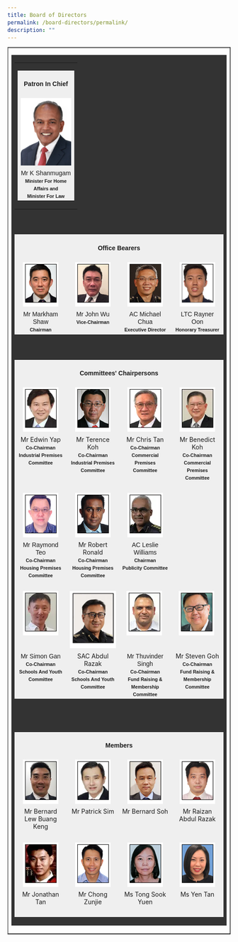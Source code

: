 ```yaml
---
title: Board of Directors
permalink: /board-directors/permalink/
description: ""
---
```

<table cellpadding="0" cellspacing="0" border="1" style="width: 100%;">
<tbody>
<tr>
<td>
<table bgcolor="#333333" cellpadding="0" cellspacing="5" border="0" style="width: 100%;" class="borders">
<tbody>
<tr>
<td>
<table align="center" cellpadding="0" cellspacing="0" border="0" style="width: 30%;">
<tbody>
<tr>
<td valign="top" align="center">
<center></center><table bgcolor="#efefef" cellpadding="0" cellspacing="5" border="0" style="width: 100%;" class="borders">
<tbody>
<tr>
<td bgcolor="#efefef" align="center" colspan="4" style="width: 100%;" class="pageSubSubTitle">
<center><h4><span align="center" style="font-family: verdana, geneva, sans-serif;">Patron In Chief</span></h4></center>
</td>
</tr>
<tr>
<td valign="top" align="center"><img src="/images/mr%20k%20shanmugam%205.png"></td>
</tr>
<tr>
<td valign="top" align="center" class="leftMenu"><span style="font-family: verdana, geneva, sans-serif;" class="contentFontBoldLighter">Mr K Shanmugam</span><br><span align="center" style="font-size: 8pt; font-family: verdana, geneva, sans-serif;"><strong>Minister For Home Affairs and</strong></span><br><span style="font-size: 8pt; font-family: verdana, geneva, sans-serif;"><strong>Minister For Law</strong></span></td>
</tr>
</tbody>
</table>
</td>
</tr>
</tbody>
</table>
</td>
</tr>
<tr>
<td><span style="font-family: verdana, geneva, sans-serif;">&nbsp;</span></td>
</tr>
<tr>
<td>
<table bgcolor="#efefef" cellpadding="0" cellspacing="5" border="0" style="width: 100%;" class="borders">
<tbody>
<tr>
<td bgcolor="#efefef" align="center" colspan="4" style="width: 100%;" class="pageSubSubTitle">
<h4><span style="font-family: verdana, geneva, sans-serif;">Office Bearers</span></h4>
</td>
</tr>
<tr>
<td valign="top" align="center" style="width: 25%;"><img alt="" src="/images/mr%20markham%20shaw.png"></td>
<td valign="top" align="center" style="width: 25%;"><img alt="" src="/images/mr%20john%20wu.png"></td>
<td valign="top" align="center" style="width: 25%;"><img alt="" src="/images/ac%20michael%20chua.png"></td>
<td valign="top" align="center" style="width: 25%;"><img width="80" src="/images/ltc%20rayner%20oon.png"></td>
</tr>
<tr>
<td valign="top" align="center" style="width: 25%;" class="leftMenu"><span style="font-family: verdana, geneva, sans-serif;" class="contentFontBoldLighter">Mr Markham Shaw</span><br><span style="font-size: 8pt; font-family: verdana, geneva, sans-serif;"><strong>Chairman</strong></span></td>
<td valign="top" align="center" style="width: 25%;" class="leftMenu"><span style="font-family: verdana, geneva, sans-serif;">Mr John Wu</span><br><span style="font-size: 8pt; font-family: verdana, geneva, sans-serif;"><strong>Vice-Chairman</strong></span></td>
<td valign="top" align="center" style="width: 25%;" class="leftMenu"><span style="font-family: verdana, geneva, sans-serif;" class="contentFontBoldLighter">AC Michael Chua</span><br><span style="font-size: 8pt; font-family: verdana, geneva, sans-serif;"><strong>Executive Director</strong></span></td>
<td valign="top" align="center" style="width: 25%;" class="leftMenu"><span style="font-family: verdana, geneva, sans-serif;" class="contentFontBoldLighter">LTC&nbsp;Rayner Oon</span><br><span style="font-size: 8pt; font-family: verdana, geneva, sans-serif;"><strong>Honorary Treasurer</strong></span></td>
</tr>
</tbody>
</table>
</td>
</tr>
<tr>
<td><span style="font-family: verdana, geneva, sans-serif;">&nbsp;</span></td>
</tr>
<tr>
<td>
<table bgcolor="#efefef" cellpadding="0" cellspacing="5" border="0" style="width: 100%;" class="borders">
<tbody>
<tr>
<td bgcolor="#efefef" align="center" colspan="4">
<h4><span style="font-family: verdana, geneva, sans-serif;">Committees' Chairpersons</span></h4>
</td>
</tr>
<tr>
<td valign="top" align="center" style="width: 25%;"><img alt="" src="/images/mr%20edwin%20yap.png"></td>
<td valign="top" align="center" style="width: 25%;"><img alt="" src="/images/mr%20terence%20koh.png"></td>
<td valign="top" align="center" style="width: 25%;"><img alt="" src="/images/mr%20chris%20tan.png"></td>
<td valign="top" align="center" style="width: 25%;"><img alt="" src="/images/mr%20benedict%20koh.png"></td>
</tr>
<tr>
<td valign="top" align="center" style="width: 25%;" class="leftMenu">Mr Edwin Yap<br><span style="font-size: 8pt; font-family: verdana, geneva, sans-serif;"><strong>Co-Chairman</strong></span><br><span style="font-size: 8pt; font-family: verdana, geneva, sans-serif;"><strong>Industrial Premises Committee</strong></span></td>
<td valign="top" align="center" style="width: 25%;" class="leftMenu">Mr Terence Koh<br><span style="font-size: 8pt; font-family: verdana, geneva, sans-serif;"><strong>Co-Chairman</strong></span><br><span style="font-size: 8pt; font-family: verdana, geneva, sans-serif;"><strong>Industrial Premises Committee</strong></span></td>
<td valign="top" align="center" style="width: 25%;" class="leftMenu">Mr Chris Tan<br><span style="font-size: 8pt; font-family: verdana, geneva, sans-serif;"><strong>Co-Chairman</strong></span><br><span style="font-size: 8pt; font-family: verdana, geneva, sans-serif;"><strong>Commercial Premises Committee</strong></span></td>
<td valign="top" align="center" style="width: 25%;" class="leftMenu">Mr Benedict Koh<br><span style="font-size: 8pt; font-family: verdana, geneva, sans-serif;"><strong>Co-Chairman</strong></span><br><span style="font-size: 8pt; font-family: verdana, geneva, sans-serif;"><strong>Commercial Premises Committee</strong></span></td>
</tr>
<tr>
<td valign="top" align="center" style="width: 25%;" class="leftMenu"><span style="font-family: verdana, geneva, sans-serif;">&nbsp;</span></td>
<td valign="top" align="center" style="width: 25%;" class="leftMenu"><span style="font-family: verdana, geneva, sans-serif;">&nbsp;</span></td>
<td valign="top" align="center" style="width: 25%;" class="leftMenu"><span style="font-family: verdana, geneva, sans-serif;">&nbsp;</span></td>
<td valign="top" align="center" style="width: 25%;" class="leftMenu"><span style="font-family: verdana, geneva, sans-serif;">&nbsp;</span></td>
</tr>
<tr>
<td valign="top" align="center" style="width: 25%;"><img alt="" src="/images/mr%20raymond%20teo.png"></td>
<td valign="top" align="center" style="width: 25%;"><img alt="" src="/images/mr%20robert%20ronald.png"></td>
<td valign="top" align="center" style="width: 25%;"><img alt="" src="/images/ac%20leslie%20williams.png"></td>
<td valign="top" align="center" style="width: 25%;">&nbsp;</td>
</tr>
<tr>
<td valign="top" align="center" style="width: 25%;" class="leftMenu"><span style="font-family: verdana, geneva, sans-serif;" class="contentFontBoldLighter">Mr Raymond Teo</span><br><span style="font-size: 8pt; font-family: verdana, geneva, sans-serif;"><strong>Co-Chairman</strong></span><br><span style="font-size: 8pt; font-family: verdana, geneva, sans-serif;"><strong>Housing Premises Committee</strong></span></td>
<td valign="top" align="center" style="width: 25%;" class="leftMenu">Mr Robert Ronald<br><span style="font-size: 8pt; font-family: verdana, geneva, sans-serif;"><strong>Co-Chairman</strong></span><br><span style="font-size: 8pt; font-family: verdana, geneva, sans-serif;"><strong>Housing Premises Committee</strong></span></td>
<td valign="top" align="center" style="width: 25%;" class="leftMenu"><span style="font-family: verdana, geneva, sans-serif;" class="contentFontBoldLighter">AC Leslie Williams</span><br><span style="font-size: 8pt; font-family: verdana, geneva, sans-serif;"><strong>Chairman</strong></span><br><span style="font-size: 8pt; font-family: verdana, geneva, sans-serif;"><strong>Publicity Committee</strong></span></td>
<td valign="top" align="center" style="width: 25%;" class="leftMenu"><span style="white-space: pre; font-family: verdana, geneva, sans-serif;"><br><br></span></td>
</tr>
<tr>
<td valign="top" align="center" style="width: 25%;" class="leftMenu"><span style="font-family: verdana, geneva, sans-serif;">&nbsp;</span></td>
<td valign="top" align="center" style="width: 25%;" class="leftMenu"><span style="font-family: verdana, geneva, sans-serif;">&nbsp;</span></td>
<td valign="top" align="center" style="width: 25%;" class="leftMenu"><span style="font-family: verdana, geneva, sans-serif;">&nbsp;</span></td>
<td valign="top" align="center" style="width: 25%;" class="leftMenu"><span style="font-family: verdana, geneva, sans-serif;">&nbsp;</span></td>
</tr>
<tr>
<td valign="top" align="center" style="width: 25%;"><img alt="" src="/images/mr%20simon%20gan.png"></td>
<td valign="top" align="center" style="width: 25%;"><img alt="" src="/images/sac%20abdul%20razak.png"></td>
<td valign="top" align="center" style="width: 25%;"><img alt="" src="/images/mr%20thuvinder%20singh.png">&nbsp;</td>
<td valign="top" align="center" style="width: 25%;"><img alt="" src="/images/mr%20steven%20goh.png">&nbsp;</td>
</tr>
<tr>
<td valign="top" align="center" style="width: 25%;" class="leftMenu"><span style="font-family: verdana, geneva, sans-serif;">Mr Simon Gan</span><br><span style="font-size: 8pt; font-family: verdana, geneva, sans-serif;"><strong>Co-Chairman</strong></span><br><span style="font-size: 8pt; font-family: verdana, geneva, sans-serif;"><strong>Schools And Youth Committee</strong></span></td>
<td valign="top" align="center" style="width: 25%;" class="leftMenu">SAC Abdul Razak<br><span style="font-size: 8pt; font-family: verdana, geneva, sans-serif;"><strong>Co-Chairman</strong></span><br><span style="font-size: 8pt; font-family: verdana, geneva, sans-serif;"><strong>Schools And Youth Committee</strong></span></td>
<td valign="top" align="center" style="width: 25%;" class="leftMenu"><span style="font-family: verdana, geneva, sans-serif;" class="contentFontBoldLighter">Mr Thuvinder Singh</span><br><span style="font-size: 8pt; font-family: verdana, geneva, sans-serif;"><strong>Co-Chairman</strong></span><br><span style="font-size: 8pt; font-family: verdana, geneva, sans-serif;"><strong>Fund Raising &amp; Membership Committee</strong></span></td>
<td valign="top" align="center" style="width: 25%;" class="leftMenu">Mr Steven Goh<br><span style="font-size: 8pt; font-family: verdana, geneva, sans-serif;"><strong>Co-Chairman</strong></span><br><span style="font-size: 8pt; font-family: verdana, geneva, sans-serif;"><strong>Fund Raising &amp; Membership Committee</strong></span></td>
</tr>
</tbody>
</table>
</td>
</tr>
<tr>
<td><span style="font-family: verdana, geneva, sans-serif;">&nbsp;</span></td>
</tr>
<tr>
<td><br>
<table bgcolor="#efefef" cellpadding="0" cellspacing="5" border="0" style="width: 100%;" class="borders">
<tbody>
<tr>
<td bgcolor="#efefef" align="center" colspan="4">
<h4><span style="font-family: verdana, geneva, sans-serif;">Members</span></h4>
</td>
</tr>
<tr>
<td valign="top" align="center" style="width: 25%;"><img src="/images/mr%20bernard%20lew.png"></td>
<td valign="top" align="center" style="width: 25%;"><img alt="" src="/images/mr%20patrick%20sim.png"></td>
<td valign="top" align="center" style="width: 25%;"><img src="/images/mr%20bernard%20soh.png"></td>
<td valign="top" align="center" style="width: 25%;"><img src="/images/mr%20raizan%20abdul%20razak.png"></td>
</tr>
<tr>
<td valign="top" align="center" style="width: 25%;" class="leftMenu">Mr&nbsp;Bernard Lew Buang Keng</td>
<td valign="top" align="center" style="width: 25%;" class="leftMenu">Mr&nbsp;Patrick Sim</td>
<td valign="top" align="center" style="width: 25%;" class="leftMenu">Mr Bernard Soh</td>
<td valign="top" align="center" style="width: 25%;" class="leftMenu">Mr Raizan Abdul Razak</td>
</tr>
<tr>
<td valign="top" align="center" style="width: 25%;" class="leftMenu"><span style="font-family: verdana, geneva, sans-serif;">&nbsp;</span></td>
<td valign="top" align="center" style="width: 25%;" class="leftMenu"><span style="font-family: verdana, geneva, sans-serif;">&nbsp;</span></td>
<td valign="top" align="center" style="width: 25%;" class="leftMenu"><span style="font-family: verdana, geneva, sans-serif;">&nbsp;</span></td>
<td valign="top" align="center" style="width: 25%;" class="leftMenu"><span style="font-family: verdana, geneva, sans-serif;">&nbsp;</span></td>
</tr>
<tr>
<td valign="top" align="center" style="width: 25%;"><img src="/images/mr%20jonathan%20tan.png"></td>
<td valign="top" align="center" style="width: 25%;"><img src="/images/mr%20chong%20zunjie.png"></td>
<td valign="top" align="center" style="width: 25%;"><img src="/images/ms%20tong%20sook%20yuen.png"></td>
<td valign="top" align="center" style="width: 25%;"><img src="/images/ms%20yen%20tan.png"></td>
</tr>
<tr>
<td valign="top" align="center" style="width: 25%;" class="leftMenu">Mr Jonathan Tan</td>
<td valign="top" align="center" style="width: 25%;" class="leftMenu">Mr Chong Zunjie</td>
<td valign="top" align="center" style="width: 25%;" class="leftMenu">Ms Tong Sook Yuen</td>
<td valign="top" align="center" style="width: 25%;" class="leftMenu">Ms Yen Tan</td>
</tr>
<tr>
<td valign="top" align="center" style="width: 25%;" class="leftMenu"><span style="font-family: verdana, geneva, sans-serif;">&nbsp;</span></td>
<td valign="top" align="center" style="width: 25%;" class="leftMenu"><span style="font-family: verdana, geneva, sans-serif;">&nbsp;</span></td>
<td valign="top" align="center" style="width: 25%;" class="leftMenu"><span style="font-family: verdana, geneva, sans-serif;">&nbsp;</span></td>
<td valign="top" align="center" style="width: 25%;" class="leftMenu"><span style="font-family: verdana, geneva, sans-serif;">&nbsp;</span></td>
</tr>
</tbody>
</table>
</td>
</tr>
</tbody>
</table>
</td>
</tr>
</tbody>
</table>